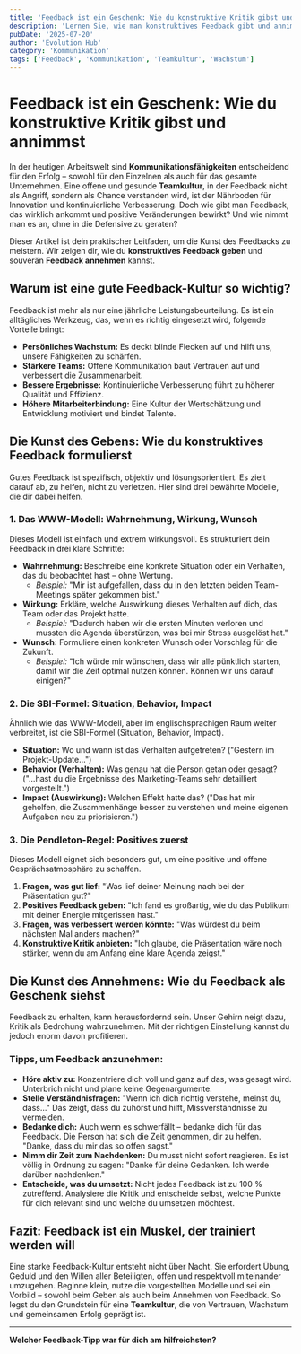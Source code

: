 ```yaml
---
title: 'Feedback ist ein Geschenk: Wie du konstruktive Kritik gibst und annimmst.'
description: 'Lernen Sie, wie man konstruktives Feedback gibt und annimmt, um persönliches und berufliches Wachstum zu fördern. Praktische Tipps für eine bessere Teamkultur.'
pubDate: '2025-07-20'
author: 'Evolution Hub'
category: 'Kommunikation'
tags: ['Feedback', 'Kommunikation', 'Teamkultur', 'Wachstum']
---
```


# Feedback ist ein Geschenk: Wie du konstruktive Kritik gibst und annimmst

In der heutigen Arbeitswelt sind **Kommunikationsfähigkeiten** entscheidend für den Erfolg – sowohl für den Einzelnen als auch für das gesamte Unternehmen. Eine offene und gesunde **Teamkultur**, in der Feedback nicht als Angriff, sondern als Chance verstanden wird, ist der Nährboden für Innovation und kontinuierliche Verbesserung. Doch wie gibt man Feedback, das wirklich ankommt und positive Veränderungen bewirkt? Und wie nimmt man es an, ohne in die Defensive zu geraten?

Dieser Artikel ist dein praktischer Leitfaden, um die Kunst des Feedbacks zu meistern. Wir zeigen dir, wie du **konstruktives Feedback geben** und souverän **Feedback annehmen** kannst.

## Warum ist eine gute Feedback-Kultur so wichtig?

Feedback ist mehr als nur eine jährliche Leistungsbeurteilung. Es ist ein alltägliches Werkzeug, das, wenn es richtig eingesetzt wird, folgende Vorteile bringt:

*   **Persönliches Wachstum:** Es deckt blinde Flecken auf und hilft uns, unsere Fähigkeiten zu schärfen.
*   **Stärkere Teams:** Offene Kommunikation baut Vertrauen auf und verbessert die Zusammenarbeit.
*   **Bessere Ergebnisse:** Kontinuierliche Verbesserung führt zu höherer Qualität und Effizienz.
*   **Höhere Mitarbeiterbindung:** Eine Kultur der Wertschätzung und Entwicklung motiviert und bindet Talente.

## Die Kunst des Gebens: Wie du konstruktives Feedback formulierst

Gutes Feedback ist spezifisch, objektiv und lösungsorientiert. Es zielt darauf ab, zu helfen, nicht zu verletzen. Hier sind drei bewährte Modelle, die dir dabei helfen.

### 1. Das WWW-Modell: Wahrnehmung, Wirkung, Wunsch

Dieses Modell ist einfach und extrem wirkungsvoll. Es strukturiert dein Feedback in drei klare Schritte:

*   **Wahrnehmung:** Beschreibe eine konkrete Situation oder ein Verhalten, das du beobachtet hast – ohne Wertung.
    *   *Beispiel:* "Mir ist aufgefallen, dass du in den letzten beiden Team-Meetings später gekommen bist."
*   **Wirkung:** Erkläre, welche Auswirkung dieses Verhalten auf dich, das Team oder das Projekt hatte.
    *   *Beispiel:* "Dadurch haben wir die ersten Minuten verloren und mussten die Agenda überstürzen, was bei mir Stress ausgelöst hat."
*   **Wunsch:** Formuliere einen konkreten Wunsch oder Vorschlag für die Zukunft.
    *   *Beispiel:* "Ich würde mir wünschen, dass wir alle pünktlich starten, damit wir die Zeit optimal nutzen können. Können wir uns darauf einigen?"

### 2. Die SBI-Formel: Situation, Behavior, Impact

Ähnlich wie das WWW-Modell, aber im englischsprachigen Raum weiter verbreitet, ist die SBI-Formel (Situation, Behavior, Impact).

*   **Situation:** Wo und wann ist das Verhalten aufgetreten? ("Gestern im Projekt-Update...")
*   **Behavior (Verhalten):** Was genau hat die Person getan oder gesagt? ("...hast du die Ergebnisse des Marketing-Teams sehr detailliert vorgestellt.")
*   **Impact (Auswirkung):** Welchen Effekt hatte das? ("Das hat mir geholfen, die Zusammenhänge besser zu verstehen und meine eigenen Aufgaben neu zu priorisieren.")

### 3. Die Pendleton-Regel: Positives zuerst

Dieses Modell eignet sich besonders gut, um eine positive und offene Gesprächsatmosphäre zu schaffen.

1.  **Fragen, was gut lief:** "Was lief deiner Meinung nach bei der Präsentation gut?"
2.  **Positives Feedback geben:** "Ich fand es großartig, wie du das Publikum mit deiner Energie mitgerissen hast."
3.  **Fragen, was verbessert werden könnte:** "Was würdest du beim nächsten Mal anders machen?"
4.  **Konstruktive Kritik anbieten:** "Ich glaube, die Präsentation wäre noch stärker, wenn du am Anfang eine klare Agenda zeigst."

## Die Kunst des Annehmens: Wie du Feedback als Geschenk siehst

Feedback zu erhalten, kann herausfordernd sein. Unser Gehirn neigt dazu, Kritik als Bedrohung wahrzunehmen. Mit der richtigen Einstellung kannst du jedoch enorm davon profitieren.

### Tipps, um Feedback anzunehmen:

*   **Höre aktiv zu:** Konzentriere dich voll und ganz auf das, was gesagt wird. Unterbrich nicht und plane keine Gegenargumente.
*   **Stelle Verständnisfragen:** "Wenn ich dich richtig verstehe, meinst du, dass..." Das zeigt, dass du zuhörst und hilft, Missverständnisse zu vermeiden.
*   **Bedanke dich:** Auch wenn es schwerfällt – bedanke dich für das Feedback. Die Person hat sich die Zeit genommen, dir zu helfen. "Danke, dass du mir das so offen sagst."
*   **Nimm dir Zeit zum Nachdenken:** Du musst nicht sofort reagieren. Es ist völlig in Ordnung zu sagen: "Danke für deine Gedanken. Ich werde darüber nachdenken."
*   **Entscheide, was du umsetzt:** Nicht jedes Feedback ist zu 100 % zutreffend. Analysiere die Kritik und entscheide selbst, welche Punkte für dich relevant sind und welche du umsetzen möchtest.

## Fazit: Feedback ist ein Muskel, der trainiert werden will

Eine starke Feedback-Kultur entsteht nicht über Nacht. Sie erfordert Übung, Geduld und den Willen aller Beteiligten, offen und respektvoll miteinander umzugehen. Beginne klein, nutze die vorgestellten Modelle und sei ein Vorbild – sowohl beim Geben als auch beim Annehmen von Feedback. So legst du den Grundstein für eine **Teamkultur**, die von Vertrauen, Wachstum und gemeinsamen Erfolg geprägt ist.

---

**Welcher Feedback-Tipp war für dich am hilfreichsten?**